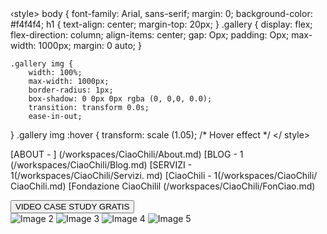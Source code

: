 
<head>
    <meta charset="UTF-8">
    <meta name="viewport"
    content="width=device-width, initial scale=1.0"> 
‹style>
    body {
          font-family: Arial, sans-serif; margin: 0;

<html lang="en" >
      background-color: #f4f4f4;
      h1 {
             text-align: center; margin-top: 20px;
      }
      .gallery {
             display: flex;
             flex-direction: column;
             align-items: center;
             gap: Opx;
             padding: Opx;
             max-width: 1000px;
             margin: 0 auto;
}

    .gallery img {
        width: 100%;
        max-width: 1000px; 
        border-radius: 1px; 
        box-shadow: 0 0px 0px rgba (0, 0,0, 0.0);
        transition: transform 0.0s;
        ease-in-out;
}
    .gallery img :hover {
              transform: scale (1.05); /* Hover effect */
   </ style>
</head>

</body> 
</htm1>
</head>
<body>

[ABOUT - ] (/workspaces/CiaoChili/About.md)
[BLOG - 1 (/workspaces/CiaoChili/Blog.md)
[SERVIZI - 1(/workspaces/CiaoChili/Servizi.
md)
[CiaoChili - 1(/workspaces/CiaoChili/
CiaoChili.md)
[Fondazione CiaoChilil (/workspaces/CiaoChili/FonCiao.md)

<div class="gallery">
       <div class="image-container"›
               <img src="/workspaces/CiaoChili/ IMG 0001.jpeg" alt="Image 1"> <button class="button-overlay"
               onclick="window.open ('https://www.youtube.com/watch?v=n75tQdjsnVo')">VIDEO CASE STUDY GRATIS</button>

<div class="image-container">
<img src="/workspaces/CiaoChili/IMG_0002.jpeg" alt="Image 2">
<img src="/workspaces/CiaoChili/IMG_0003.jpeg" alt="Image 3">
<img src="/workspaces/CiaoChili/IMG_0004.jpeg" alt="Image 4">
<img src="/workspaces/CiaoChili/IMG_0005.jpeg" alt="Image 5">
